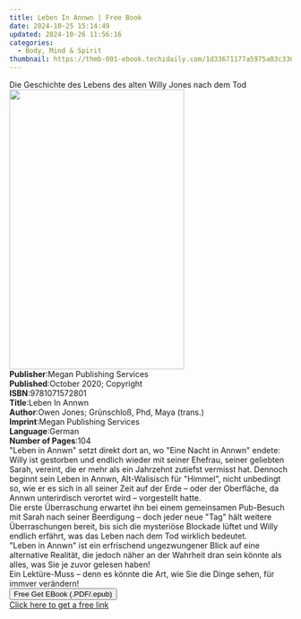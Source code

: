 ```yaml
---
title: Leben In Annwn | Free Book
date: 2024-10-25 15:14:49
updated: 2024-10-26 11:56:16
categories:
  - Body, Mind & Spirit
thumbnail: https://thmb-001-ebook.techidaily.com/1d33671177a5975a03c330cf75d83f922af6de11102f2e05b9e2d5d792be44ae.jpg
---
```

<main id="book-container">
  <div class="flex flex-col">
    <div class="book-brief flex-1 py-6 px-4 sm:p-6 md:py-10 md:px-8">
      <!-- brief-->
      <div class="book-brief-main">
        Die Geschichte des Lebens des alten Willy Jones nach dem Tod
      </div>
    </div>
    <div
      class="book-meta-info flex-1 grid gap-4 col-start-1 col-end-3 row-start-1 sm:mb-6 sm:grid-cols-4 lg:gap-6 lg:col-start-2 lg:row-end-6 lg:row-span-6 lg:mb-0"
    >
      <div
        class="book-meta-info-left place-content-center mt-4 p-4 text-sm leading-6 col-start-2 col-span-2 dark:text-slate-400"
      >
        <img
          class="w-full h-500 object-cover rounded-lg sm:h-255 sm:col-span-2 lg:col-span-full"
          src="https://img-001-ebook.techidaily.com/f32e8e8e120869e568566c9e4227ea6b5e148abfc70719824262041dd47f3943.jpg"
          alt=""
          width="312"
          height="500"
        />
      </div>
      <div
        class="book-meta-info-right mt-2 col-start-1 row-start-2 col-span-3 self-center"
      >
        <!-- meta data  -->
        <div class="flex flex-col px-4 md:px-8">
          <div class="flex-1">
            <strong>Publisher</strong>:<span class="px-2"
              >Megan Publishing Services</span
            >
          </div>
          <div class="flex-1">
            <strong>Published</strong>:<span class="px-2"
              >October 2020; Copyright</span
            >
          </div>
          <div class="flex-1">
            <strong>ISBN</strong>:<span class="px-2">9781071572801</span>
          </div>
          <div class="flex-1">
            <strong>Title</strong>:<span class="px-2">Leben In Annwn</span>
          </div>
          <div class="flex-1">
            <strong>Author</strong>:<span class="px-2"
              >Owen Jones; Grünschloß, Phd, Maya (trans.)</span
            >
          </div>
          <div class="flex-1">
            <strong>Imprint</strong>:<span class="px-2"
              >Megan Publishing Services</span
            >
          </div>
          <div class="flex-1">
            <strong>Language</strong>:<span class="px-2">German</span>
          </div>
          <div class="flex-1">
            <strong>Number of Pages</strong>:<span class="px-2">104</span>
          </div>
        </div>
      </div>
    </div>
    <div class="book-description flex-1 py-6 px-4 sm:p-6 md:py-10 md:px-8">
      <div class="book-description-main">
        <div accordion-content="" id="description">
          "Leben in Annwn" setzt direkt dort an, wo "Eine Nacht in Annwn"
          endete: Willy ist gestorben und endlich wieder mit seiner
          Ehefrau,&nbsp;seiner geliebten Sarah, vereint, die er mehr als ein
          Jahrzehnt zutiefst vermisst hat. Dennoch beginnt sein Leben in Annwn,
          Alt-Walisisch für "Himmel", nicht unbedingt so, wie er es sich in all
          seiner Zeit auf der Erde – oder der Oberfläche, da Annwn unterirdisch
          verortet wird – vorgestellt hatte.<br />Die erste Überraschung
          erwartet ihn bei einem gemeinsamen Pub-Besuch mit Sarah nach seiner
          Beerdigung – doch jeder neue "Tag" hält weitere Überraschungen bereit,
          bis sich die mysteriöse Blockade lüftet und Willy endlich erfährt, was
          das Leben nach dem Tod wirklich bedeutet.<br />"Leben in Annwn" ist
          ein erfrischend ungezwungener Blick auf eine alternative Realität, die
          jedoch näher an der Wahrheit dran sein könnte als alles, was Sie je
          zuvor gelesen haben!<br />Ein Lektüre-Muss – denn es könnte die Art,
          wie Sie die Dinge sehen, für immver verändern!<br />
        </div>
      </div>
    </div>
    <div class="book-excerpts flex-1 py-6 px-4 sm:p-6 md:py-10 md:px-8"></div>
    <div
      class="book-about-author flex-1 py-6 px-4 sm:p-6 md:py-10 md:px-8"
    ></div>
    <div class="book-free-get flex-1 py-6 px-4 sm:p-6 md:py-10 md:px-8">
      <button
        id="btn-free-get"
        class="bg-blue-500 hover:bg-blue-700 text-white font-bold py-2 px-4 rounded"
      >
        Free Get EBook (.PDF/.epub)
      </button>
      <div id="countdown-display" class="px-2 text-lg mt-2"></div>
      <a
        id="free-link"
        class="hidden bg-blue-500 hover:bg-blue-700 text-white font-bold py-2 px-4 rounded"
        href="https://www.ebooks.com/en-us/book/210171313/leben-in-annwn/owen-jones/"
        target="_blank"
        >Click here to get a free link</a
      >
    </div>
    <script>
      let countdownTime = 0;
      let countdownInterval = null;
      document
        .getElementById('btn-free-get')
        .addEventListener('click', startCountdown);
      function startCountdown() {
        countdownTime = new Date().getTime() + 60000 * 3;
        countdownInterval = setInterval(updateCountdown, 1000);
        document.getElementById('btn-free-get').disabled = true;
        document
          .getElementById('btn-free-get')
          .classList.add('bg-gray-500', 'cursor-not-allowed');
      }
      function updateCountdown() {
        let currentTime = new Date().getTime();
        let timeLeft = countdownTime - currentTime;
        let secondsLeft = Math.floor(timeLeft / 1000);
        document.getElementById('countdown-display').innerHTML =
          `Remaining time: ${secondsLeft} seconds.`;
        if (secondsLeft <= 0) {
          clearInterval(countdownInterval);
          document.getElementById('btn-free-get').classList.add('hidden');
          document.getElementById('free-link').classList.remove('hidden');
          document.getElementById('countdown-display').innerHTML = '';
        }
      }
    </script>
  </div>
</main>
